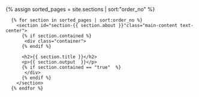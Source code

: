 

{% assign sorted_pages = site.sections | sort:"order_no" %}

	  {% for section in sorted_pages | sort:order_no %}	
        <section id="section-{{ section.about }}"class="main-content text-center">
          {% if section.contained %}
           <div class="container">
          {% endif %}

          <h2>{{ section.title }}</h2> 
          <p>{{ section.output  }}</p>
          {% if section.contained == "true"  %}
           </div>
          {% endif %}
        </section>
	  {% endfor %}
    
